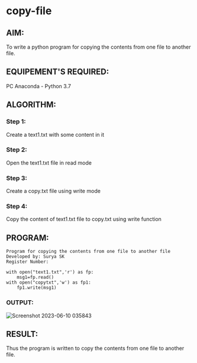 # copy-file
## AIM:
To write a python program for copying the contents from one file to another file.
## EQUIPEMENT'S REQUIRED: 
PC
Anaconda - Python 3.7
## ALGORITHM: 
### Step 1:
Create a text1.txt with some content in it
### Step 2: 
Open the text1.txt file in read mode 
### Step 3: 
Create a copy.txt file using write mode
### Step 4:  
Copy the content of text1.txt file to copy.txt using write function

## PROGRAM:
```
Program for copying the contents from one file to another file
Developed by: Surya SK
Register Number: 

with open("text1.txt",'r') as fp:
    msg1=fp.read()
with open("copytxt",'w') as fp1:
    fp1.write(msg1)
```
### OUTPUT:
![Screenshot 2023-06-10 035843](https://github.com/SuryaSK46/copy-file/assets/127716537/5299b665-297f-4a6b-a5a0-bdde8035f923)

## RESULT:
Thus the program is written to copy the contents from one file to another file.

